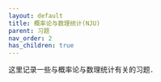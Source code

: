 ```yaml
---
layout: default
title: 概率论与数理统计(NJU)
parent: 习题
nav_order: 2
has_children: true
---
```


这里记录一些与概率论与数理统计有关的习题．